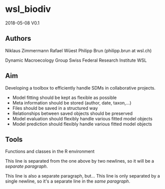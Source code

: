 # wsl_biodiv

2018-05-08 V0.1

## Authors

Niklaus Zimmermann 
Rafael Wüest 
Philipp Brun (philipp.brun at wsl.ch) 

Dynamic Macroecology Group
Swiss Federal Research Institute WSL

## Aim

Developing a toolbox to efficiently handle SDMs in collaborative projects.

- Model fitting should be kept as flexible as possible
- Meta information should be stored (author, date, taxon,...)
- Files should be saved in a structured way
- Relationships between saved objects should be preserved
- Model evaluation should flexibly handle various fitted model objects
- Model prediction should flexibly handle various fitted model objects

## Tools

Functions and classes in the R environment

This line is separated from the one above by two newlines, so it will be a *separate paragraph*.

This line is also a separate paragraph, but...
This line is only separated by a single newline, so it's a separate line in the *same paragraph*.